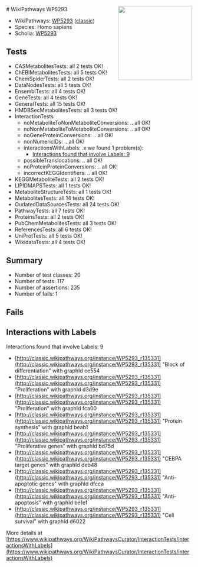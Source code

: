 <img style="float: right; width: 200px" src="https://upload.wikimedia.org/wikipedia/commons/thumb/8/83/Wplogo_with_text_500.png/640px-Wplogo_with_text_500.png" />
# WikiPathways WP5293

* WikiPathways: [WP5293](https://wikipathways.org/pathways/WP5293) ([classic](https://classic.wikipathways.org/instance/WP5293))
* Species: Homo sapiens
* Scholia: [WP5293](https://scholia.toolforge.org/wikipathways/WP5293)
## Tests
* CASMetabolitesTests: all 2 tests OK!
* ChEBIMetabolitesTests: all 5 tests OK!
* ChemSpiderTests: all 2 tests OK!
* DataNodesTests: all 5 tests OK!
* EnsemblTests: all 4 tests OK!
* GeneTests: all 4 tests OK!
* GeneralTests: all 15 tests OK!
* HMDBSecMetabolitesTests: all 3 tests OK!
* InteractionTests
    * noMetaboliteToNonMetaboliteConversions: .. all OK!
    * noNonMetaboliteToMetaboliteConversions: .. all OK!
    * noGeneProteinConversions: .. all OK!
    * nonNumericIDs: .. all OK!
    * interactionsWithLabels: .x we found 1 problem(s):
        * [Interactions found that involve Labels: 9](#630d2680)
    * possibleTranslocations: .. all OK!
    * noProteinProteinConversions: .. all OK!
    * incorrectKEGGIdentifiers: .. all OK!
* KEGGMetaboliteTests: all 2 tests OK!
* LIPIDMAPSTests: all 1 tests OK!
* MetaboliteStructureTests: all 1 tests OK!
* MetabolitesTests: all 14 tests OK!
* OudatedDataSourcesTests: all 24 tests OK!
* PathwayTests: all 7 tests OK!
* ProteinsTests: all 2 tests OK!
* PubChemMetabolitesTests: all 3 tests OK!
* ReferencesTests: all 6 tests OK!
* UniProtTests: all 5 tests OK!
* WikidataTests: all 4 tests OK!


## Summary

* Number of test classes: 20
* Number of tests: 117
* Number of assertions: 235
* Number of fails: 1

## Fails

<a name="630d2680" />

## Interactions with Labels

Interactions found that involve Labels: 9

* [http://classic.wikipathways.org/instance/WP5293_r135331](http://classic.wikipathways.org/instance/WP5293_r135331) "Block of differentiation" with graphId ce554
* [http://classic.wikipathways.org/instance/WP5293_r135331](http://classic.wikipathways.org/instance/WP5293_r135331) "Proliferation" with graphId d3d9e
* [http://classic.wikipathways.org/instance/WP5293_r135331](http://classic.wikipathways.org/instance/WP5293_r135331) "Proliferation" with graphId fca00
* [http://classic.wikipathways.org/instance/WP5293_r135331](http://classic.wikipathways.org/instance/WP5293_r135331) "Protein synthesis" with graphId beab1
* [http://classic.wikipathways.org/instance/WP5293_r135331](http://classic.wikipathways.org/instance/WP5293_r135331) "Proliferative genes" with graphId bd75d
* [http://classic.wikipathways.org/instance/WP5293_r135331](http://classic.wikipathways.org/instance/WP5293_r135331) "CEBPA target
genes" with graphId deb48
* [http://classic.wikipathways.org/instance/WP5293_r135331](http://classic.wikipathways.org/instance/WP5293_r135331) "Anti-apoptotic genes" with graphId dfcca
* [http://classic.wikipathways.org/instance/WP5293_r135331](http://classic.wikipathways.org/instance/WP5293_r135331) "Anti-apoptosis" with graphId be1ef
* [http://classic.wikipathways.org/instance/WP5293_r135331](http://classic.wikipathways.org/instance/WP5293_r135331) "Cell survival" with graphId d6022


More details at [https://www.wikipathways.org/WikiPathwaysCurator/InteractionTests/interactionsWithLabels](https://www.wikipathways.org/WikiPathwaysCurator/InteractionTests/interactionsWithLabels)

